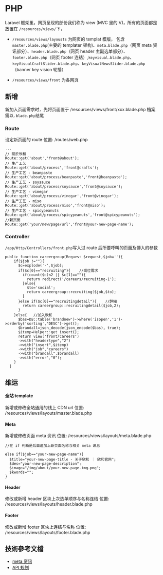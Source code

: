 # PHP

Laravel 框架里，网页呈现的部份我们称为 view (MVC 里的 V)，所有的页面都是放置在 `/resources/views/`下，
- `/resources/views/layousts` 为网页的 templat 模版，
包含 `master.blade.php`(主要的 templater 架构)、`meta.blade.php`（网页 meta 资讯部分）、`header.blade.php`（网页 header 主副选单部分）、`footer.blade.php`（网页 footer 连结）,`keyvisual.blade.php`、`keyVisualCraftSlider.blade.php`、`keyVisualNewsSlider.blade.php`（banner key vision 轮播）

- `/resources/views/front` 为各网页

## 新增
新加入页面需求时，先将页面置于
/resources/views/front/xxx.blade.php
档案需以`.blade.php`结尾

### Route

设定新页面的 route
位置: /routes/web.php
```
...
// 關於欣和
Route::get('about','front@about');
// 生产工艺
Route::get('about/process','front@crafts');
// 生产工艺 - beanpaste
Route::get('about/process/beanpaste','front@beanpaste');
// 生产工艺 - soysauce
Route::get('about/process/soysauce','front@soysauce');
// 生产工艺 - vinegar
Route::get('about/process/vinegar','front@vinegar');
// 生产工艺 - miso
Route::get('about/process/miso','front@miso');
// 生产工艺 - spicypeanuts
Route::get('about/process/spicypeanuts','front@spicypeanuts');
//新页面
Route::get('your/new/page/url','front@your-new-page-name');
```
### Controller

`/app/Http/Controllers/front.php`写入过 route 后所要呼叫的页面及傳入的参数

```
public function careergroup(Request $request,$job=''){
    if($job !=""){
      $c=explode('-',$job);
      if($c[0]=="recruiting"){    //崗位需求
        if(count($c)<2 || $c[1]==""){
          return redirect('/careers/recruiting-1');
        }else{
          $to='social';
          return careergroup::recruiting($job,$to);
        }
      }else if($c[0]=="recruitingdetail"){    //詳細
        return careergroup::recruitingdetail($job,2);
      }
    }else{   //加入欣和
      $bas=DB::table('brandnew')->where('isopen','1')->orderby('sorting','DESC')->get();
      $brandall=json_decode(json_encode($bas), true);
      $itemp=Helper::get_insert();
      return view('front/careers')
      ->with("headertype","2")
      ->with("insert",$itemp)
      ->with("job","careers")
      ->with("brandall",$brandall)
      ->with("error","0");
    }
  }
```


## 维运

#### 全站 template

新增或修改全站通用的线上 CDN url
位置: /resources/views/layouts/master.blade.php

#### Meta

新增或修改页面 meta 资讯
位置: /resources/views/layouts/meta.blade.php

```
//在 if 判断是后面追加上新页面名称与相关 meta 讯息

else if($job=="your-new-page-name"){
  $title="your-new-page-title - 关于欣和 ｜ 欣和官网";
  $des="your-new-page-description";
  $image="/img/about/your-new-page-img.png";
  $kwords="";
}

```

#### Header

修改或新增 header 区块上次选单顺序与名称连结
位置: /resources/views/layouts/header.blade.php

#### Footer

修改或新增 footer 区块上连结与名称
位置: /resources/views/layouts/footer.blade.php


## 技術參考文檔

- [meta 资讯](/file/meta-setting.xlsx)
- [API 规划](/file/star-api-setting.xlsx)




